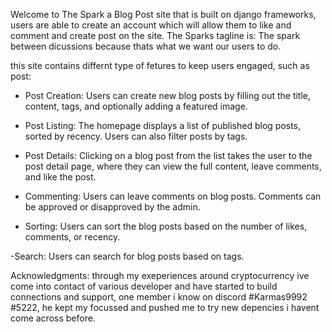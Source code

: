 Welcome to The Spark a Blog Post site that is built on django frameworks, users are able to create an account which will allow them to like and comment and create post on the site. The Sparks tagline is: The spark between dicussions because thats what we want our users to do. 

this site contains differnt type of fetures to keep users engaged, such as post:
- Post Creation: Users can create new blog posts by filling out the title, content, tags, and optionally adding a featured image.

- Post Listing: The homepage displays a list of published blog posts, sorted by recency. Users can also filter posts by tags.

- Post Details: Clicking on a blog post from the list takes the user to the post detail page, where they can view the full content, leave comments, and like the post.

- Commenting: Users can leave comments on blog posts. Comments can be approved or disapproved by the admin.

- Sorting: Users can sort the blog posts based on the number of likes, comments, or recency.

-Search: Users can search for blog posts based on tags.


Acknowledgments:
through my exeperiences around cryptocurrency ive come into contact of various developer and have started to build connections and support, one member i know on discord #Karmas9992 #5222, he kept my focussed and pushed me to try new depencies i havent come across before.